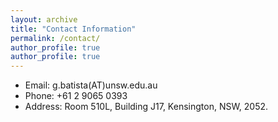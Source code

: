 ```yaml
---
layout: archive
title: "Contact Information"
permalink: /contact/
author_profile: true
author_profile: true
---
```


* Email: g.batista(AT)unsw.edu.au 
* Phone: +61 2 9065 0393
* Address: Room 510L, Building J17, Kensington, NSW, 2052.
